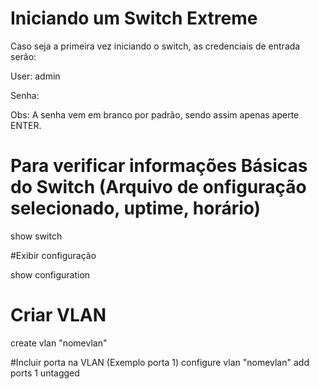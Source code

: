 # Iniciando um Switch Extreme

Caso seja a primeira vez iniciando o switch, as credenciais de entrada serão:

User: admin

Senha:

Obs: A senha vem em branco por padrão, sendo assim apenas aperte ENTER.

# Para verificar informações Básicas do Switch (Arquivo de onfiguração selecionado, uptime, horário)

show switch

#Exibir configuração

show configuration

# Criar VLAN

create vlan "nomevlan"

#Incluir porta na VLAN (Exemplo porta 1)
configure vlan "nomevlan" add ports 1 untagged
